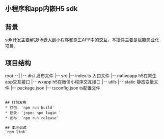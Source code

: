 <!--
 * @Author: fengtingting
 * @Date: 2022-01-14 13:54:10
 * @LastEditTime: 2022-01-18 17:07:02
 * @LastEditors: fengtingting
-->
## 小程序和app内嵌H5 sdk

## 背景
sdk开发主要解决h5嵌入到小程序和原生APP中的交互，本插件主要是赋能商业化项目，

## 项目结构
root
--|
  |-- dist 发布文件
  |-- src
     |-- index.ts 入口文件
     |-- nativeapp h5在原生app交互接口
     |-- wxapp h5在微信小程序交互接口
     |-- utils 
     |-- static 静态变量文件
  |-- package.json
  |-- tsconfig.json ts配置文件

```

## 打包发布
* 打包: `npm run build`
* 登录: `jnpm: npm login `
* 发布: `npm run release`

## 本地调试
`npm link`